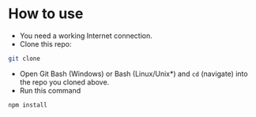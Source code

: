 # How to use
* You need a working Internet connection.
* Clone this repo:
```bash 
git clone 
```
* Open Git Bash (Windows) or Bash (Linux/Unix*) and `cd` (navigate) into 
the repo you cloned above.
* Run this command 
```bash
npm install
```

